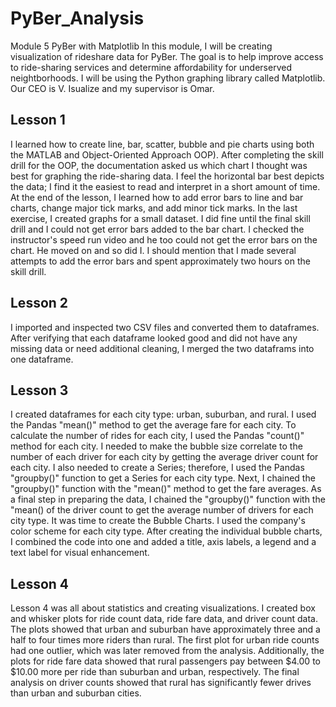 # PyBer_Analysis
Module 5 PyBer with Matplotlib
In this module, I will be creating visualization of rideshare data for PyBer.  The goal is to help improve access to ride-sharing services and determine affordability for underserved neightborhoods.  I will be using the Python graphing library called Matplotlib.  Our CEO is V. Isualize and my supervisor is Omar.  
## Lesson 1
I learned how to create line, bar, scatter, bubble and pie charts using both the MATLAB and Object-Oriented Approach OOP).  After completing the skill drill for the OOP, the documentation asked us which chart I thought was best for graphing the ride-sharing data.  I feel the horizontal bar best depicts the data; I find it the easiest to read and interpret in a short amount of time.  At the end of the lesson, I learned how to add error bars to line and bar charts, change major tick marks, and add minor tick marks.  In the last exercise, I created graphs for a small dataset.  I did fine until the final skill drill and I could not get error bars added to the bar chart.  I checked the instructor's speed run video and he too could not get the error bars on the chart.  He moved on and so did I.  I should mention that I made several attempts to add the error bars and spent approximately two hours on the skill drill.  
## Lesson 2
I imported and inspected two CSV files and converted them to dataframes.  After verifying that each dataframe looked good and did not have any missing data or need additional cleaning, I merged the two dataframs into one dataframe.  
## Lesson 3
I created dataframes for each city type:  urban, suburban, and rural.  I used the Pandas "mean()" method to get the average fare for each city.  To calculate the number of rides for each city, I used the Pandas "count()" method for each city.  I needed to make the bubble size correlate to the number of each driver for each city by getting the average driver count for each city.  I also needed to create a Series; therefore, I used the Pandas "groupby()" function to get a Series for each city type. Next, I chained the "groupby()" function with the "mean()" method to get the fare averages.   As a final step in preparing the data, I chained the "groupby()" function with the "mean() of the driver count to get the average number of drivers for each city type.  It was time to create the Bubble Charts.  I used the company's color scheme for each city type.  After creating the individual bubble charts, I combined the code into one and added a title, axis labels, a legend and a text label for visual enhancement.  
## Lesson 4
Lesson 4 was all about statistics and creating visualizations.  I created box and whisker plots for ride count data, ride fare data, and driver count data.  The plots showed that urban and suburban have approximately three and a half to four times more riders than rural.  The first plot for urban ride counts had one outlier, which was later removed from the analysis.  Additionally, the plots for ride fare data showed that rural passengers pay between $4.00 to $10.00 more per ride than suburban and urban, respectively.  The final analysis on driver counts showed that rural has significantly fewer drives than urban and suburban cities.  
